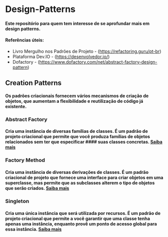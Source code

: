 # Design-Patterns

#### Este repositório para quem tem interesse de se aprofundar mais em design patterns.
#### Referências úteis: 
 * Livro Mergulho nos Padrões de Projeto - (https://refactoring.guru/pt-br)  
 * Plataforma Dev.IO - (https://desenvolvedor.io/)
 * Dofactory -  (https://www.dofactory.com/net/abstract-factory-design-pattern)


## Creation Patterns
#### Os padrões criacionais fornecem vários mecanismos de criação de objetos, que aumentam a flexibilidade e reutilização de código já existente.

### Abstract Factory
#### Cria uma instância de diversas famílias de classes. É um padrão de projeto criacional que permite que você produza famílias de objetos relacionados sem ter que especificar #### suas classes concretas. [Saiba mais](https://refactoring.guru/pt-br/design-patterns/abstract-factory)

### Factory Method
#### Cria uma instância de diversas derivações de classes. É um padrão criacional de projeto que fornece uma interface para criar objetos em uma superclasse, mas permite que as subclasses alterem o tipo de objetos que serão criados. [Saiba mais](https://refactoring.guru/pt-br/design-patterns/factory-method)

### Singleton
#### Cria uma única instância que será utilizada por recursos. É um padrão de projeto criacional que permite a você garantir que uma classe tenha apenas uma instância, enquanto provê um ponto de acesso global para essa instância. [Saiba mais](https://refactoring.guru/pt-br/design-patterns/singleton)



